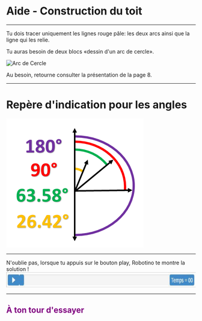 # Aide - Construction du toit

---

Tu dois tracer uniquement les lignes rouge pâle: les deux arcs ainsi que la ligne qui les relie.<br>

Tu auras besoin de deux blocs «dessin d'un arc de cercle».<br>

![Arc de Cercle][arc]<br>

Au besoin, retourne consulter la présentation de la page 8.

---

# Repère d'indication pour les angles
![Repère][repere]<br>

---

N'oublie pas, lorsque tu appuis sur le bouton play, Robotino te montre la solution !
![Time][time]

---

## <span style="color: #800080">À ton tour d'essayer</span>

[arc]: img/architecture_arc_de_cercle.png
[repere]: img/repere.png
[time]: img/time.png
